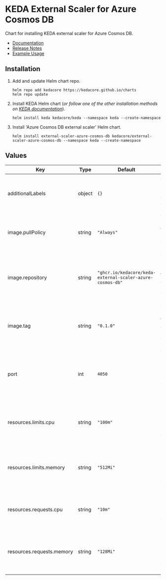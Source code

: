 # KEDA External Scaler for Azure Cosmos DB

Chart for installing KEDA external scaler for Azure Cosmos DB.

- [Documentation](https://github.com/kedacore/keda-external-scaler-azure-cosmos-db#readme)
- [Release Notes](https://github.com/kedacore/keda-external-scaler-azure-cosmos-db/releases/tag/v0.1.0)
- [Example Usage](https://github.com/kedacore/keda-external-scaler-azure-cosmos-db/tree/main/src/Scaler.Demo)

## Installation

1. Add and update Helm chart repo.

    ```shell
    helm repo add kedacore https://kedacore.github.io/charts
    helm repo update
    ```

1. Install KEDA Helm chart (*or follow one of the other installation methods on [KEDA documentation](https://keda.sh/docs/deploy)*).

    ```shell
    helm install keda kedacore/keda --namespace keda --create-namespace
    ```

1. Install 'Azure Cosmos DB external scaler' Helm chart.

    ```shell
    helm install external-scaler-azure-cosmos-db kedacore/external-scaler-azure-cosmos-db --namespace keda --create-namespace
    ```

## Values

| Key | Type | Default | Description |
|---|---|---|---|
| additionalLabels | object | `{}` | Additional labels that should be applied to all resources |
| image.pullPolicy | string | `"Always"` | The image pull policy for Azure Cosmos DB external scaler |
| image.repository | string | `"ghcr.io/kedacore/keda-external-scaler-azure-cosmos-db"` | The Docker image repository to use for Azure Cosmos DB external scaler |
| image.tag | string | `"0.1.0"` | The Docker image tag to use for Azure Cosmos DB external scaler |
| port | int | `4050` | The incoming port for 'Azure Cosmos DB external scaler' service |
| resources.limits.cpu | string | `"100m"` | Maximum limit on CPU for 'Azure Cosmos DB external scaler' pod |
| resources.limits.memory | string | `"512Mi"` | Maximum limit on memory for 'Azure Cosmos DB external scaler' pod |
| resources.requests.cpu | string | `"10m"` | Initial CPU request by 'Azure Cosmos DB external scaler' pod |
| resources.requests.memory | string | `"128Mi"` | Initial memory request by 'Azure Cosmos DB external scaler' pod |
